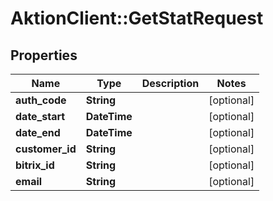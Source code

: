 # AktionClient::GetStatRequest

## Properties
Name | Type | Description | Notes
------------ | ------------- | ------------- | -------------
**auth_code** | **String** |  | [optional] 
**date_start** | **DateTime** |  | [optional] 
**date_end** | **DateTime** |  | [optional] 
**customer_id** | **String** |  | [optional] 
**bitrix_id** | **String** |  | [optional] 
**email** | **String** |  | [optional] 


